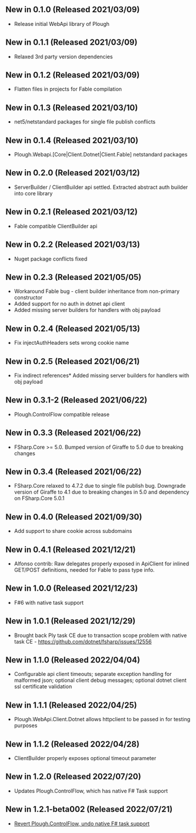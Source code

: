 ## New in 0.1.0 (Released 2021/03/09)
* Release initial WebApi library of Plough

## New in 0.1.1 (Released 2021/03/09)
* Relaxed 3rd party version dependencies

## New in 0.1.2 (Released 2021/03/09)
* Flatten files in projects for Fable compilation

## New in 0.1.3 (Released 2021/03/10)
* net5/netstandard packages for single file publish conflicts

## New in 0.1.4 (Released 2021/03/10)
* Plough.Webapi.[Core|Client.Dotnet|Client.Fable] netstandard packages

## New in 0.2.0 (Released 2021/03/12)
* ServerBuilder / ClientBuilder api settled. Extracted abstract auth builder into core library

## New in 0.2.1 (Released 2021/03/12)
* Fable compatible ClientBuilder api

## New in 0.2.2 (Released 2021/03/13)
* Nuget package conflicts fixed

## New in 0.2.3 (Released 2021/05/05)
* Workaround Fable bug - client builder inheritance from non-primary constructor
* Added support for no auth in dotnet api client
* Added missing server builders for handlers with obj payload

## New in 0.2.4 (Released 2021/05/13)
* Fix injectAuthHeaders sets wrong cookie name

## New in 0.2.5 (Released 2021/06/21)
* Fix indirect references* Added missing server builders for handlers with obj payload

## New in 0.3.1-2 (Released 2021/06/22)
* Plough.ControlFlow compatible release

## New in 0.3.3 (Released 2021/06/22)
* FSharp.Core >= 5.0. Bumped version of Giraffe to 5.0 due to breaking changes

## New in 0.3.4 (Released 2021/06/22)
* FSharp.Core relaxed to 4.7.2 due to single file publish bug. Downgrade version of Giraffe to 4.1 due to breaking changes in 5.0 and dependency on FSharp.Core 5.0.1

## New in 0.4.0 (Released 2021/09/30)
* Add support to share cookie across subdomains

## New in 0.4.1 (Released 2021/12/21)
* Alfonso contrib: Raw delegates properly exposed in ApiClient for inlined GET/POST definitions, needed for Fable to pass type info.

## New in 1.0.0 (Released 2021/12/23)
* F#6 with native task support

## New in 1.0.1 (Released 2021/12/29)
* Brought back Ply task CE due to transaction scope problem with native task CE - https://github.com/dotnet/fsharp/issues/12556

## New in 1.1.0 (Released 2022/04/04)
* Configurable api client timeouts; separate exception handling for malformed json; optional client debug messages; optional dotnet client ssl certificate validation

## New in 1.1.1 (Released 2022/04/25)
* Plough.WebApi.Client.Dotnet allows httpclient to be passed in for testing purposes

## New in 1.1.2 (Released 2022/04/28)
* ClientBuilder properly exposes optional timeout parameter

## New in 1.2.0 (Released 2022/07/20)
* Updates Plough.ControlFlow, which has native F# Task support

## New in 1.2.1-beta002 (Released 2022/07/21)
* [Revert Plough.ControlFlow, undo native F# task support](https://github.com/demetrixbio/Plough.WebApi/pull/5)